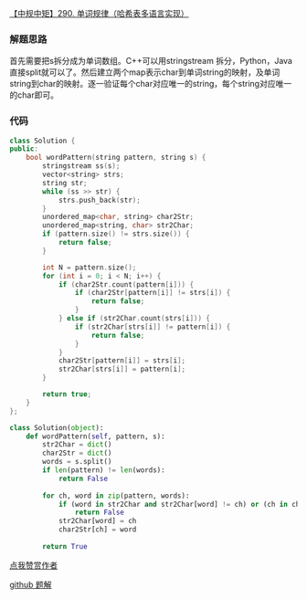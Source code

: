 [【中规中矩】290. 单词规律（哈希表多语言实现）](https://leetcode-cn.com/problems/word-pattern/solution/zhong-gui-zhong-ju-290-dan-ci-gui-lu-by-hific/)

### 解题思路
首先需要把s拆分成为单词数组。C++可以用stringstream 拆分，Python，Java直接split就可以了。然后建立两个map表示char到单词string的映射，及单词string到char的映射。逐一验证每个char对应唯一的string，每个string对应唯一的char即可。

### 代码
```cpp []
class Solution {
public:
    bool wordPattern(string pattern, string s) {
        stringstream ss(s);
        vector<string> strs;
        string str;
        while (ss >> str) {
            strs.push_back(str);
        }
        unordered_map<char, string> char2Str;
        unordered_map<string, char> str2Char;
        if (pattern.size() != strs.size()) {
            return false;
        }

        int N = pattern.size();
        for (int i = 0; i < N; i++) {
            if (char2Str.count(pattern[i])) {
                if (char2Str[pattern[i]] != strs[i]) {
                    return false;
                }
            } else if (str2Char.count(strs[i])) {
                if (str2Char[strs[i]] != pattern[i]) {
                    return false;
                }
            }
            char2Str[pattern[i]] = strs[i];
            str2Char[strs[i]] = pattern[i];
        }

        return true;
    }
};
```

```python []
class Solution(object):
    def wordPattern(self, pattern, s):
        str2Char = dict()
        char2Str = dict()
        words = s.split()
        if len(pattern) != len(words):
            return False
        
        for ch, word in zip(pattern, words):
            if (word in str2Char and str2Char[word] != ch) or (ch in char2Str and char2Str[ch] != word):
                return False
            str2Char[word] = ch
            char2Str[ch] = word
        
        return True
```



[点我赞赏作者](https://github.com/jyj407/leetcode/blob/master/wechat%20reward%20QRCode.png)

[github 题解](https://github.com/jyj407/leetcode/blob/master/245.md)

